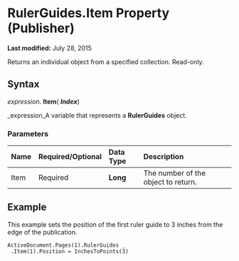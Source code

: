
# RulerGuides.Item Property (Publisher)

 **Last modified:** July 28, 2015

Returns an individual object from a specified collection. Read-only.

## Syntax

 _expression_. **Item**( **_Index_**)

 _expression_A variable that represents a  **RulerGuides** object.


### Parameters



|**Name**|**Required/Optional**|**Data Type**|**Description**|
|:-----|:-----|:-----|:-----|
|Item|Required| **Long**|The number of the object to return.|

## Example

This example sets the position of the first ruler guide to 3 inches from the edge of the publication.


```
ActiveDocument.Pages(1).RulerGuides _ 
 .Item(1).Position = InchesToPoints(3)
```

